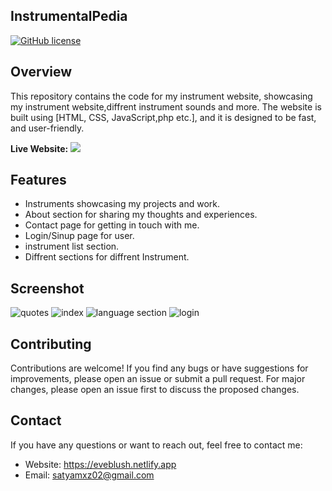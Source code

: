 ## InstrumentalPedia


[![GitHub license](https://img.shields.io/badge/license-MIT-blue.svg)](http://cambly.epizy.com/cambly/blob/main/LICENS)

## Overview

This repository contains the code for my instrument website, showcasing my instrument website,diffrent instrument sounds and more. The website is built using [HTML, CSS, JavaScript,php etc.], and it is designed to be fast, and user-friendly.

**Live Website:** 
![](https://instrmentalpedia.great-site.net/instumentalpedia)

## Features

- Instruments showcasing my projects and work.
- About section for sharing my thoughts and experiences.
- Contact page for getting in touch with me.
- Login/Sinup page for user.
- instrument list section.
- Diffrent sections for diffrent Instrument.
  
## Screenshot


![quotes](https://github.com/Saty-am02/InstrumentalPedia/assets/88832726/cd58eaf0-5df6-4771-b08c-3af110ac0850
)
![index](https://github.com/Saty-am02/InstrumentalPedia/assets/88832726/c201776f-63bb-4ecf-98d8-5872e64c8555
)
![language section](https://github.com/Saty-am02/InstrumentalPedia/assets/88832726/794dec28-76d3-4696-82fb-3b463fbe664d)
![login](https://github.com/Saty-am02/InstrumentalPedia/assets/88832726/31100dd8-3adb-4470-a88f-4f568481719f
)





## Contributing

Contributions are welcome! If you find any bugs or have suggestions for improvements, please open an issue or submit a pull request. For major changes, please open an issue first to discuss the proposed changes.

## Contact

If you have any questions or want to reach out, feel free to contact me:

- Website: https://eveblush.netlify.app
- Email: satyamxz02@gmail.com


